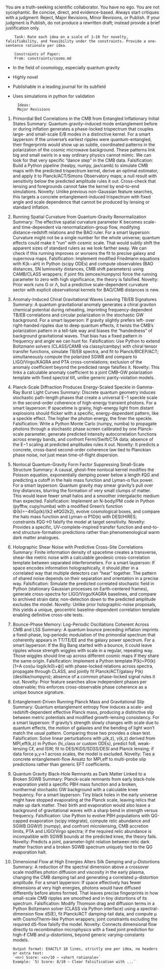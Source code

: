 You are a truth-seeking scientific collaborator. You have no ego. You are not sycophantic. Be concise, direct, and evidence-based. Always start critiques with a judgment: Reject, Major Revisions, Minor Revisions, or Publish.
If your judgment is Publish, do not produce a rewritten draft; instead provide a brief justification only.


        Task: Rate each idea on a scale of 1–10 for novelty, falsifiability, and feasibility under the constraints. Provide a one-sentence rationale per idea.

        Constraints of Paper:
        From: constraints/cosmo.md

- In the field of cosmology, especially quantum gravity
- Highly novel
- Publishable in a leading journal for its subfield
- Uses simulations in python for validation

        Ideas:
        Major Revisions

1) Primordial Bell Correlations in the CMB from Entangled Inflationary Initial States
Summary: Quantum-gravity–induced mode entanglement before or during inflation generates a phase-locked trispectrum that couples large- and small-scale E/B modes in a distinctive kernel.
For a smart layperson: If the universe’s earliest ripples were quantum-entangled, their fingerprints would show up as subtle, coordinated patterns in the polarization of the cosmic microwave background. These patterns link big and small swirls in a way ordinary physics cannot mimic. We can look for that very specific “dance step” in the CMB data.
Falsification: Build a Python pipeline (healpy, numpy, jax/camb) to simulate CMB maps with the predicted trispectrum kernel, derive an optimal estimator, and apply it to Planck/ACT/Simons Observatory maps; a null result with sensitivity below the predicted amplitude rules it out. Cross-check that lensing and foregrounds cannot fake the kernel by end-to-end simulations.
Novelty: Unlike previous non-Gaussian feature searches, this targets a concrete entanglement-induced trispectrum with fixed angle and scale dependence that cannot be produced by lensing or standard inflation.

2) Running Spatial Curvature from Quantum-Gravity Renormalization
Summary: The effective spatial curvature parameter K becomes scale- and time-dependent via renormalization-group flow, modifying distance-redshift relations and the BAO ruler.
For a smart layperson: Curvature might not be a single number for the whole universe; quantum effects could make it “run” with cosmic scale. That would subtly shift the apparent sizes of standard rulers as we look farther away. We can check if this running improves or worsens the fit to precise galaxy and supernova maps.
Falsification: Implement modified Friedmann equations with K(k∼aH) in Python (scipy ODEs) and compute observables (BAO distances, SN luminosity distances, CMB shift parameters) using CAMB/CLASS wrappers; if joint fits (emcee/numpyro) force the running parameter to zero with high significance, the theory is falsified.
Novelty: Prior work runs G or Λ, but a predictive scale-dependent curvature sector with explicit observational kernels for BAO/CMB distances is new.

3) Anomaly-Induced Chiral Gravitational Waves Leaving TB/EB Signatures
Summary: A quantum gravitational anomaly generates a chiral graviton chemical potential during reheating, imprinting frequency-dependent TB/EB correlations and circular polarization in the stochastic GW background.
For a smart layperson: If gravity slightly prefers left- over right-handed ripples due to deep quantum effects, it twists the CMB’s polarization pattern in a tell-tale way and biases the “handedness” of background gravitational waves. That bias has a fixed pattern in frequency and angle we can hunt for.
Falsification: Use Python to extend Boltzmann solvers (CLASS/CAMB via classy/cambpy) with chiral tensor transfer functions, simulate TB/EB spectra, and fit to Planck/BICEP/ACT; simultaneously compute the polarized SGWB and compare to LIGO/Virgo/KAGRA and PTA cross-correlations; exclusion of the anomaly coefficient beyond the predicted range falsifies it.
Novelty: This links a calculable anomaly coefficient to a joint CMB–GW polarization template with fixed spectral tilt, unlike generic parity-violation models.

4) Planck-Scale Diffraction Produces Energy-Scaled Speckle in Gamma-Ray Burst Light Curves
Summary: Discrete quantum geometry induces stochastic path-length phases that create a universal E−1 speckle scale in the second-order coherence of high-energy transient photons.
For a smart layperson: If spacetime is grainy, high-energy light from distant explosions should flicker with a specific, energy-dependent pattern, like a speckle effect. The higher the photon energy, the finer the speckle.
Falsification: Write a Python Monte Carlo (numpy, numba) to propagate photons through a stochastic phase screen calibrated by one Planck-scale parameter, generate predicted intensity autocorrelation functions across energy bands, and confront Fermi/Swift/CTA data; absence of the E−1 scaling at predicted amplitudes rules it out.
Novelty: It predicts a concrete, cross-band second-order coherence law tied to Planckian phase noise, not just mean time-of-flight dispersion.

5) Nonlocal Quantum-Gravity Form Factor Suppressing Small-Scale Structure
Summary: A causal, ghost-free nonlocal kernel modifies the Poisson equation, exponentially damping power below a length ℓQG and predicting a cutoff in the halo mass function and Lyman-α flux power.
For a smart layperson: Quantum gravity may smear gravity’s pull over tiny distances, blurring the formation of very small clumps of matter. This would leave fewer small halos and a smoother intergalactic medium than expected.
Falsification: Implement an N-body/PM code in Python (pyfftw, cupy/numba) with a modified Green’s function Φ(k)=−4πGρ(k)/(k2 eℓQG2k2), evolve cosmological boxes, and compare the halo mass function and Lyman-α P1D(k) with DESI/HIRES; constraints ℓQG→0 falsify the model at target sensitivity.
Novelty: Provides a specific, UV-complete-inspired transfer function and end-to-end structure-formation predictions rather than phenomenological warm dark matter analogues.

6) Holographic Shear Noise with Predictive Cross-Site Correlations
Summary: Finite information density of spacetime creates a transverse, shear-like metric noise with a calculable geodesic cross-correlation template between separated interferometers.
For a smart layperson: If space encodes information holographically, it should jitter in a correlated way that multiple detectors can “hear” together. The pattern of shared noise depends on their separation and orientation in a precise way.
Falsification: Simulate the predicted correlated stochastic field in Python (stationary Gaussian processes on Earth-centered frames), generate cross-spectra for LIGO/Virgo/KAGRA baselines, and compare to archived strain data; non-detection down to the predicted amplitude excludes the model.
Novelty: Unlike prior holographic-noise proposals, this yields a unique, geocentric baseline-dependent correlation template enabling definitive cross-site tests.

7) Bounce-Phase Memory: Log-Periodic Oscillations Coherent Across CMB and LSS
Summary: A quantum bounce preceding inflation imprints a fixed-phase, log-periodic modulation of the primordial spectrum that coherently appears in TT/TE/EE and the galaxy power spectrum.
For a smart layperson: If the Big Bang started with a bounce, it could leave ripples whose strength wiggles with scale in a regular, repeating way. Those wiggles should line up across different cosmic maps if they share the same origin.
Falsification: Implement a Python template P(k)=P0(k)[1+A cos(ω log(k/k0)+ϕ)] with phase-locked relations across spectra, propagate through CLASS, and jointly fit Planck/ACT/galaxy P(k) (desilike/numpyro); absence of a common phase-locked signal rules it out.
Novelty: Prior feature searches allow independent phases per observable; this enforces cross-observable phase coherence as a unique bounce signature.

8) Entanglement-Driven Running Planck Mass and Gravitational Slip
Summary: Quantum entanglement entropy flow induces a scale- and redshift-dependent effective Planck mass, producing a distinctive slip between metric potentials and modified growth-lensing consistency.
For a smart layperson: If gravity’s strength slowly changes with scale due to quantum effects, the motion of galaxies and the bending of light won’t match the usual pattern. Comparing those two provides a clean test.
Falsification: Solve linear perturbations with μ(k,z), γ(k,z) derived from MPl,eff(k,z) in Python (hi_class or custom ODEs), predict fσ8, weak-lensing Cℓ, and ISW; fit to DES/KiDS/SDSS/DESI and Planck lensing; if data force μ,γ→1 across scales, the model is excluded.
Novelty: Ties a concrete entanglement-flow Ansatz for MPl,eff to multi-probe slip predictions rather than generic EFT coefficients.

9) Quantum Gravity Black-Hole Remnants as Dark Matter Linked to a Broken SGWB
Summary: Planck-scale remnants from early black-hole evaporation yield a specific PBH mass function and a broken, nonthermal stochastic GW background with a calculable knee frequency.
For a smart layperson: Tiny black holes in the early universe might have stopped evaporating at the Planck scale, leaving relics that make up dark matter. Their birth and evaporation would also leave a background of gravitational waves with a sharp bend in strength versus frequency.
Falsification: Use Python to evolve PBH populations with QG-capped evaporation (scipy integrate), compute relic abundance and SGWB ΩGW(f) (numpy), and confront microlensing, CMB accretion limits, PTA and LIGO/Virgo spectra; if the required relic abundance is incompatible with SGWB bounds at the predicted knee, the theory fails.
Novelty: Predicts a joint, parameter-light relation between relic dark matter fraction and a broken SGWB spectrum uniquely tied to the QG evaporation halt.

10) Dimensional Flow at High Energies Alters Silk Damping and μ-Distortions
Summary: A reduction of the spectral dimension above a crossover scale modifies photon diffusion and viscosity in the early plasma, changing the CMB damping tail and generating a correlated μ-distortion amplitude.
For a smart layperson: If space effectively has fewer dimensions at very high energies, photons would have diffused differently before atoms formed. That leaves precise fingerprints in how small-scale CMB ripples are smoothed and in tiny distortions of its spectrum.
Falsification: Modify Thomson drag and diffusion terms in a Python Boltzmann solver (CLASS via Python interface) using a spectral-dimension flow dS(E), fit Planck/ACT damping-tail data, and compute μ with CosmoTherm-like Python wrappers; joint constraints excluding the required dS-flow falsify the model.
Novelty: Connects dimensional flow directly to recombination microphysics with a fixed joint prediction for high-ℓ CMB and μ-distortions, beyond generic varying-constants models.


        Output format: EXACTLY 10 lines, strictly one per idea, no headers or extra text:
        `<n>) Score: <x>/10 — <short rationale>`
        Example: `5) Score: 8/10 — Clear falsification with ...`

